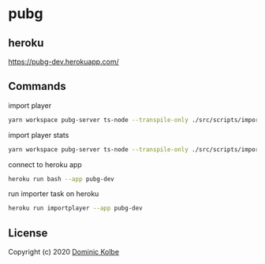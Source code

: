 # pubg

## heroku

https://pubg-dev.herokuapp.com/

## Commands

import player

```bash
yarn workspace pubg-server ts-node --transpile-only ./src/scripts/importplayer.ts PLAYER_NAME
```

import player stats

```bash
yarn workspace pubg-server ts-node --transpile-only ./src/scripts/importlifetimestats.ts PLAYER_NAME
```

connect to heroku app

```bash
heroku run bash --app pubg-dev
```

run importer task on heroku

```bash
heroku run importplayer --app pubg-dev
```

## License

Copyright (c) 2020 [Dominic Kolbe](https://dominickolbe.dk)
